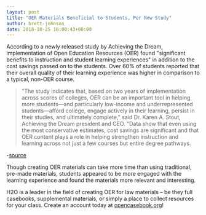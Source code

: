 ```yaml
---
layout: post
title: "OER Materials Beneficial to Students, Per New Study"
author: brett-johnson
date: 2018-10-25 16:00:43+00:00
---
```


According to a newly released study by Achieving the Dream, implementation of Open Education Resources (OER) found "significant benefits to instruction and student learning experiences" in addition to the cost savings passed on to the students. Over 60% of students reported that their overall quality of their learning experience was higher in comparison to a typical, non-OER course.

>"The study indicates that, based on two years of implementation across scores of colleges, OER can be an important tool in helping more students—and particularly low-income and underrepresented students—afford college, engage actively in their learning, persist in their studies, and ultimately complete," said Dr. Karen A. Stout, Achieving the Dream president and CEO. "Data show that even using the most conservative estimates, cost savings are significant and that OER content plays a role in helping strengthen instruction and learning across not just a few courses but entire degree pathways.

-[source](https://www.achievingthedream.org/news/17519/new-study-finds-oer-courses-and-degrees-improve-student-retention-and-completion-faculty-engagement-and-result-in-cost-savings-for-students)

Though creating OER materials can take more time than using traditional, pre-made materials, students appeared to be more engaged with the learning experience and found the materials more relevant and interesting.

H2O is a leader in the field of creating OER for law materials – be they full casebooks, supplemental materials, or simply a place to collect resources for your class. Create an account today at [opencasebook.org](https://opencasebook.org)!
